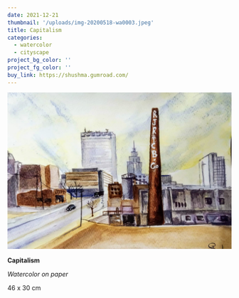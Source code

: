 ```yaml
---
date: 2021-12-21
thumbnail: '/uploads/img-20200518-wa0003.jpeg'
title: Capitalism
categories:
  - watercolor
  - cityscape
project_bg_color: ''
project_fg_color: ''
buy_link: https://shushma.gumroad.com/
---
```


![](/uploads/img-20200518-wa0003.jpeg)

**Capitalism**

_Watercolor on paper_

46 x 30 cm
